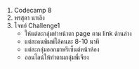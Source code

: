 1. Codecamp 8
2. พรสุดา  นาเลิง
3. โจทย์ 
Challenge1
    - ให้แต่ละกลุ่มทำหน้าตา page ตาม link ด้านล่าง
    - แต่ละคนพิมพ์ได้คนละ 8-10 นาที
    - แต่ละกลุ่มออกมาพรีเซ็นต์หน้าห้อง
    - ออนไลน์ให้ทำตามกลุ่มพี่เจียง